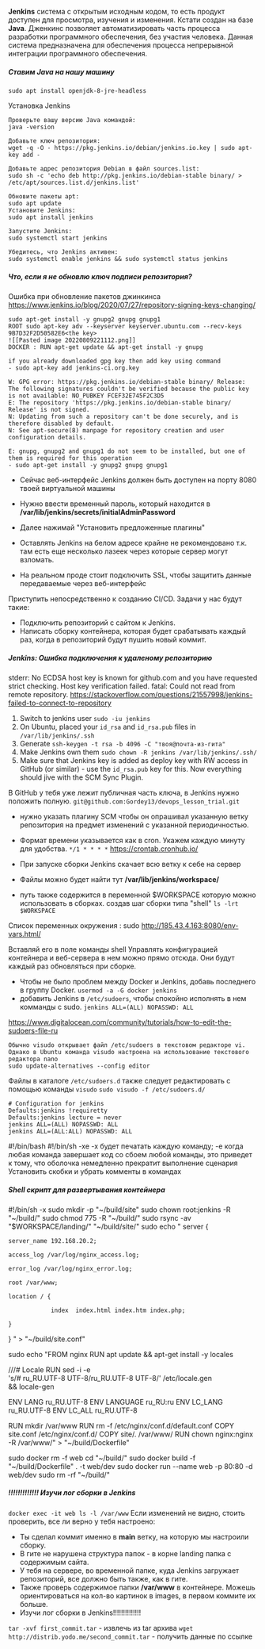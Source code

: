 **Jenkins** система с открытым исходным кодом, то есть продукт доступен для просмотра, изучения и изменения. Кстати создан на базе **Java**. Дженкинс позволяет автоматизировать часть процесса разработки программного обеспечения, без участия человека. Данная система предназначена для обеспечения процесса непрерывной интеграции программного обеспечения.


##### Ставим Java на нашу машину
`sudo apt install openjdk-8-jre-headless`

Установка Jenkins
```
Проверьте вашу версию Java командой:
java -version

Добавьте ключ репозитория:
wget -q -O - https://pkg.jenkins.io/debian/jenkins.io.key | sudo apt-key add -

Добавьте адрес репозитория Debian в файл sources.list:
sudo sh -c 'echo deb http://pkg.jenkins.io/debian-stable binary/ > /etc/apt/sources.list.d/jenkins.list'

Обновите пакеты apt:
sudo apt update
Установите Jenkins:
sudo apt install jenkins

Запустите Jenkins:
sudo systemctl start jenkins

Убедитесь, что Jenkins активен:
sudo systemctl enable jenkins && sudo systemctl status jenkins
```

##### Что, если я не обновлю ключ подписи репозитория?
Ошибка при обновление пакетов джинкинса
https://www.jenkins.io/blog/2020/07/27/repository-signing-keys-changing/
```
sudo apt-get install -y gnupg2 gnupg gnupg1
ROOT sudo apt-key adv --keyserver keyserver.ubuntu.com --recv-keys 9B7D32F2D50582E6<the key>
![[Pasted image 20220809221112.png]]
DOCKER : RUN apt-get update && apt-get install -y gnupg

if you already downloaded gpg key then add key using command
- sudo apt-key add jenkins-ci.org.key  

W: GPG error: https://pkg.jenkins.io/debian-stable binary/ Release: The following signatures couldn't be verified because the public key is not available: NO_PUBKEY FCEF32E745F2C3D5
E: The repository 'https://pkg.jenkins.io/debian-stable binary/ Release' is not signed.
N: Updating from such a repository can't be done securely, and is therefore disabled by default.
N: See apt-secure(8) manpage for repository creation and user configuration details.

E: gnupg, gnupg2 and gnupg1 do not seem to be installed, but one of them is required for this operation
- sudo apt-get install -y gnupg2 gnupg gnupg1
```


- Сейчас веб-интерфейс Jenkins должен быть доступен на порту 8080 твоей виртуальной машины
- Нужно ввести временный пароль, который находится в **/var/lib/jenkins/secrets/initialAdminPassword**
- Далее нажимай "Установить предложенные плагины"

- Оставлять Jenkins на белом адресе крайне не рекомендовано т.к. там есть еще несколько лазеек через которые сервер могут взломать.
- На реальном проде стоит подключить SSL, чтобы защитить данные передаваемые через веб-интерфейс

Приступить непосредственно к созданию CI/CD. 
Задачи у нас будут такие:
- Подключить репозиторий с сайтом к Jenkins.
- Написать сборку контейнера, которая будет срабатывать каждый раз, когда в репозиторий будут пушить новый коммит.

##### Jenkins: Ошибка подключения к удаленому репозиторию
stderr: No ECDSA host key is known for github.com and you have requested strict checking. Host key verification failed. fatal: Could not read from remote repository.
https://stackoverflow.com/questions/21557998/jenkins-failed-to-connect-to-repository

1. Switch to jenkins user `sudo -iu jenkins`
2. On Ubuntu, placed your `id_rsa` and `id_rsa.pub` files in `/var/lib/jenkins/.ssh`
3. Generate `ssh-keygen -t rsa -b 4096 -C "твоя@почта-из-гита"`
4. Make Jenkins own them `sudo chown -R jenkins /var/lib/jenkins/.ssh/`
5. Make sure that Jenkins key is added as deploy key with RW access in GitHub (or similar) - use the `id_rsa.pub` key for this.
Now everything should jive with the SCM Sync Plugin.

В GitHub у тебя уже лежит публичная часть ключа, в Jenkins нужно положить полную.
`git@github.com:Gordey13/devops_lesson_trial.git`

- нужно указать плагину SCM чтобы он опрашивал указанную ветку репозитория на предмет изменений с указанной периодичностью.

- Формат времени указывается как в cron. Укажем каждую минуту для удобства.
``*/1 * * * *``
https://crontab.cronhub.io/

- При запуске сборки Jenkins скачает всю ветку к себе на сервер
- Файлы можно будет найти тут **/var/lib/jenkins/workspace/**
- путь также содержится в переменной $WORKSPACE которую можно использовать в сборках.
создав шаг сборки типа "shell" `ls -lrt $WORKSPACE`

Список переменных окружения : sudo
http://185.43.4.163:8080/env-vars.html/

Вставляй его в поле команды shell
Управлять конфигурацией контейнера и веб-сервера в нем можно прямо отсюда. Они будут каждый раз обновляться при сборке.
- Чтобы не было проблем между Docker и Jenkins, добавь последнего в группу Docker.
`usermod -a -G docker jenkins`
- добавить Jenkins в `/etc/sudoers`, чтобы спокойно исполнять в нем комманды с sudo.
`jenkins ALL=(ALL) NOPASSWD: ALL`

https://www.digitalocean.com/community/tutorials/how-to-edit-the-sudoers-file-ru
```
Обычно visudo открывает файл /etc/sudoers в текстовом редакторе vi. Однако в Ubuntu команда visudo настроена на использование текстового редактора nano
sudo update-alternatives --config editor
```

Файлы в каталоге `/etc/sudoers.d` также следует редактировать с помощью команды `visudo`
`sudo visudo -f /etc/sudoers.d/`

```
# Configuration for jenkins
Defaults:jenkins !requiretty
Defaults:jenkins lecture = never
jenkins ALL=(ALL) NOPASSWD: ALL
jenkins ALL=(ALL:ALL) NOPASSWD: ALL
```

#!/bin/bash
#!/bin/sh -xe
-x будет печатать каждую команду; 
-e когда любая команда завершает код со сбоем любой команды, это приведет к тому, что оболочка немедленно прекратит выполнение сценария
Установить скобки и убрать комменты в командах

##### Shell скрипт для развертывания контейнера
#!/bin/sh -x
sudo mkdir -p "~/build/site"
sudo chown root:jenkins -R "~/build/"
sudo chmod 775 -R "~/build/"
sudo rsync -av "$WORKSPACE/landing/" "~/build/site/"
sudo echo "
server {
 
    server_name 192.168.20.2;
 
    access_log /var/log/nginx_access.log;
 
    error_log /var/log/nginx_error.log;
 
    root /var/www;
 
    location / {
 
                index  index.html index.htm index.php;
 
    }
 
} " > "~/build/site.conf"

sudo echo "FROM nginx
RUN apt update && apt-get install -y locales

///# Locale
RUN sed -i -e \
  's/# ru_RU.UTF-8 UTF-8/ru_RU.UTF-8 UTF-8/' /etc/locale.gen \
   && locale-gen
 
ENV LANG ru_RU.UTF-8
ENV LANGUAGE ru_RU:ru
ENV LC_LANG ru_RU.UTF-8
ENV LC_ALL ru_RU.UTF-8
 
RUN  mkdir /var/www
RUN  rm -f /etc/nginx/conf.d/default.conf
COPY site.conf  /etc/nginx/conf.d/
COPY site/. /var/www/
RUN  chown nginx:nginx -R /var/www/" > "~/build/Dockerfile"
 
sudo docker rm -f web
cd "~/build/"
sudo docker build -f "~/build/Dockerfile" . -t web/dev
sudo docker run --name web -p 80:80 -d web/dev
sudo rm -rf "~/build/"

##### !!!!!!!!!!!!! Изучи лог сборки в Jenkins
`docker exec -it web ls -l /var/www`
Если изменений не видно, стоить проверить, все ли верно у тебя настроено:
- Ты сделал коммит именно в **main** ветку, на которую мы настроили сборку.
- В гите не нарушена структура папок - в корне landing папка с содержимым сайта.
- У тебя на сервере, во временной папке, куда Jenkins загружает репозиторий, все должно быть также, как в гите.
- Также проверь содержимое папки **/var/www** в контейнере. Можешь ориентироваться на кол-во картинок в images, в первом коммите их больше.
- Изучи лог сборки в Jenkins!!!!!!!!!!!!!!

`tar -xvf first_commit.tar` - извлечь из tar архива
`wget http://distrib.yodo.me/second_commit.tar` - получить данные по ссылке


